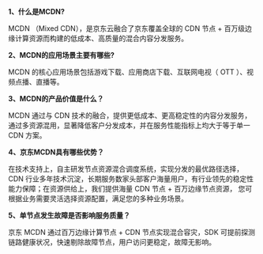 **1、什么是MCDN?**

MCDN （Mixed CDN），是京东云融合了京东覆盖全球的 CDN 节点 + 百万级边缘计算资源而构建的低成本、高质量的混合内容分发服务。

**2、MCDN的应用场景主要有哪些?**

MCDN 的核心应用场景包括游戏下载、应用商店下载、互联网电视（ OTT ）、视频点播、直播等。

**3、MCDN的产品价值是什么？**

MCDN 通过与 CDN 技术的融合，提供更低成本、更高稳定性的内容分发服务，通过多资源混用，显著降低客户分发成本，并在服务性能指标上均大于等于单一 CDN 方案。

**4、京东MCDN具有哪些优势？**

在技术支持上，自主研发节点资源混合调度系统，实现分发的最优路径选择，CDN 行业多年技术沉淀，长期服务数家头部客户海量用户，有行业领先的稳定性能力保障；在资源供给上，我们提供海量 CDN 节点 + 百万边缘节点资源， 您可根据业务需要灵活选择资源配置，满足您的多种业务场景。

**5、单节点发生故障是否影响服务质量？**

京东 MCDN 通过百万边缘计算节点 + CDN 节点实现混合容灾，SDK 可提前探测链路健康状况，快速剔除故障节点，用户访问更稳定，故障无影响。
